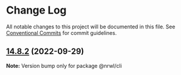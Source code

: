 # Change Log

All notable changes to this project will be documented in this file.
See [Conventional Commits](https://conventionalcommits.org) for commit guidelines.

## [14.8.2](https://github.com/nrwl/nx/compare/14.8.1...14.8.2) (2022-09-29)

**Note:** Version bump only for package @nrwl/cli
